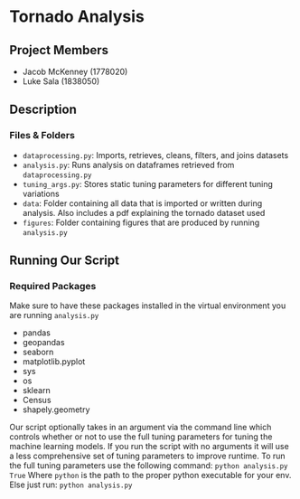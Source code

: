 # Tornado Analysis

## Project Members
- Jacob McKenney (1778020)
- Luke Sala (1838050)

## Description
### Files & Folders
- `dataprocessing.py`: Imports, retrieves, cleans, filters, and joins datasets
- `analysis.py`: Runs analysis on dataframes retrieved from `dataprocessing.py`
- `tuning_args.py`: Stores static tuning parameters for different tuning
variations
- `data`: Folder containing all data that is imported or written during
analysis. Also includes a pdf explaining the tornado dataset used
- `figures`: Folder containing figures that are produced by running
`analysis.py`

## Running Our Script
### Required Packages
Make sure to have these packages installed in the virtual environment you
are running `analysis.py`
- pandas
- geopandas
- seaborn
- matplotlib.pyplot
- sys
- os
- sklearn
- Census
- shapely.geometry

Our script optionally takes in an argument via the command line which
controls whether or not to use the full tuning parameters for tuning the
machine learning models. If you run the script with no arguments it
will use a less comprehensive set of tuning parameters to improve runtime. To
run the full tuning parameters use the following command:
`python analysis.py True`
Where `python` is the path to the proper python executable for your env.
Else just run:
`python analysis.py`
